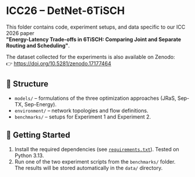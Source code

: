 # ICC26 – DetNet-6TiSCH

This folder contains code, experiment setups, and data specific to our ICC 2026 paper  
**"Energy-Latency Trade-offs in 6TiSCH: Comparing Joint and Separate Routing and Scheduling"**.  

The dataset collected for the experiments is also available on Zenodo:  
👉 https://doi.org/10.5281/zenodo.17177464  

## 📂 Structure

- `models/` – formulations of the three optimization approaches (JRaS, Sep-TX, Sep-Energy).  
- `environment/` – network topologies and flow definitions.  
- `benchmarks/` – setups for Experiment 1 and Experiment 2.  

## 🚀 Getting Started

1. Install the required dependencies (see [`requirements.txt`](./requirements.txt)). Tested on Python 3.13.
2. Run one of the two experiment scripts from the `benchmarks/` folder.  
   The results will be stored automatically in the `data/` directory.
